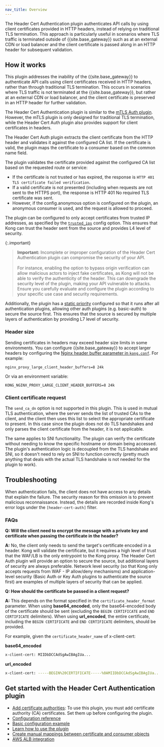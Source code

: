 ```yaml
---
nav_title: Overview
---
```


The Header Cert Authentication plugin authenticates API calls by using client certificates provided in HTTP headers,
instead of relying on traditional TLS termination.
This approach is particularly useful in scenarios where TLS traffic is terminated outside of {{site.base_gateway}} such as at an external CDN or load balancer and the client certificate is passed along in an HTTP header for subsequent validation.

## How it works

This plugin addresses the inability of the {{site.base_gateway}} to authenticate API calls using client certificates received in HTTP headers, rather than through traditional TLS termination. 
This occurs in scenarios where TLS traffic is not terminated at the {{site.base_gateway}}, but rather at an external CDN or load balancer, and the client certificate is preserved in an HTTP header for further validation.

The Header Cert Authentication plugin is similar to the [mTLS Auth plugin](/hub/kong-inc/mtls-auth).
However, the mTLS plugin is only designed for traditional TLS termination, while the Header Cert Auth plugin also provides support for client certificates in headers. 

The Header Cert Auth plugin extracts the client certificate from the HTTP header and validates it against the configured CA list. 
If the certificate is valid, the plugin maps the certificate to a consumer based on the common name field.

The plugin validates the certificate provided against the configured CA list based on the
requested route or service:
* If the certificate is not trusted or has expired, the response is
  `HTTP 401 TLS certificate failed verification`.
* If a valid certificate is not presented (including when requests are not sent to the HTTPS port),
  the response is HTTP 401 No required TLS certificate was sent.
* However, if the config.anonymous option is configured on the plugin,
  an anonymous consumer is used, and the request is allowed to proceed.

The plugin can be configured to only accept certificates from trusted IP addresses, as specified by the [`trusted_ips`](/gateway/{{page.release}}/reference/configuration/#trusted_ips) config option. This ensures that Kong can trust the header sent from the source and provides L4 level of security.

{:.important}
> **Important:** Incomplete or improper configuration of the Header Cert Authentication plugin can compromise the security of your API.
<br><br>
> For instance, enabling the option to bypass origin verification can allow malicious actors to inject fake certificates, as Kong will not be able to verify the authenticity of the header. This can downgrade the security level of the plugin, making your API vulnerable to attacks. Ensure you carefully evaluate and configure the plugin according to your specific use case and security requirements.

Additionally, the plugin has a [static priority](/konnect/reference/plugins/) configured so that it runs after all authentication plugins, allowing other auth plugins (e.g. basic-auth) to secure the source first. This ensures that the source is secured by multiple layers of authentication by providing L7 level of security.

### Header size

Sending certificates in headers may exceed header size limits in some environments. 
You can configure {{site.base_gateway}} to accept larger headers by configuring the [Nginx header buffer parameter in `kong.conf`](/gateway/latest/reference/configuration/#nginx_http_large_client_header_buffers). 
For example:

```
nginx_proxy_large_client_header_buffers=8 24k
```

Or via an environment variable:
```
KONG_NGINX_PROXY_LARGE_CLIENT_HEADER_BUFFERS=8 24k
```

### Client certificate request

The `send_ca_dn` option is not supported in this plugin. This is used in mutual TLS authentication, where the server sends the list of trusted CAs to the client, and the client then uses this list to select the appropriate certificate to present. In this case since the plugin does not do TLS handshakes and only parses the client certificate from the header, it is not applicable.

The same applies to SNI functionality. The plugin can verify the certificate without needing to know the specific hostname or domain being accessed. The plugin's authentication logic is decoupled from the TLS handshake and SNI, so it doesn't need to rely on SNI to function correctly (pretty much anything that deals with the actual TLS handshake is not needed for the plugin to work).

## Troubleshooting

When authentication fails, the client does not have access to any details that explain the failure. The security reason for this omission is to prevent malicious reconnaissance. Instead, the details are recorded inside Kong's error logs under the `[header-cert-auth]` filter.

### FAQs

**Q: Will the client need to encrypt the message with a private key and certificate when passing the certificate in the header?**

**A:** No, the client only needs to send the target's certificate encoded in a header. Kong will validate the certificate, but it requires a high level of trust that the WAF/LB is the only entrypoint to the Kong proxy. The Header Cert Auth plugin will provide an option to secure the source, but additional layers of security are always preferable. Network level security (so that Kong only accepts requests from WAF - IP allow/deny mechanisms) and application-level security (Basic Auth or Key Auth plugins to authenticate the source first) are examples of multiple layers of security that can be applied.

**Q: How should the certificate be passed in a client request?**  

**A:** This depends on the format specified in the `certificate_header_format` parameter. When using **base64_encoded**, only the base64-encoded body of the certificate should be sent (excluding the `BEGIN CERTIFICATE` and `END CERTIFICATE` delimiters).  When using **url_encoded**, the entire certificate, including the `BEGIN CERTIFICATE` and `END CERTIFICATE` delimiters, should be provided.

For example, given the `certificate_header_name` of x-client-cert:

**base64_encoded**

```bash
x-client-cert: MIIDbDCCAdSgAwIBAgIUa...
```

**url_encoded**

```bash
x-client-cert: -----BEGIN%20CERTIFICATE-----%0AMIIDbDCCAdSgAwIBAgIUa...-----END%20CERTIFICATE-----
```

## Get started with the Header Cert Authentication plugin

* [Add certificate authorities](/hub/kong-inc/header-cert-auth/how-to/add-cert-authorities/):
    To use this plugin, you must add certificate authority (CA) certificates.
    Set them up before configuring the plugin.
* [Configuration reference](/hub/kong-inc/header-cert-auth/configuration/)
* [Basic configuration example](/hub/kong-inc/header-cert-auth/how-to/basic-example/)
* [Learn how to use the plugin](/hub/kong-inc/header-cert-auth/how-to/)
* [Create manual mappings between certificate and consumer objects](/hub/kong-inc/header-cert-auth/how-to/manual-mapping-cert-consumers/)
* [AWS ALB integration](/hub/kong-inc/header-cert-auth/how-to/aws-alb-integration/)
